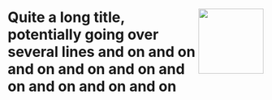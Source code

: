 <h1> <img src="https://assets-cdn.github.com/images/modules/logos_page/GitHub-Mark.png"
  width="128"
  height="128"
  style="float:right;">
    Quite a long title, potentially going over several lines and on and on and on and on and on and on and on and on and on </h1>
